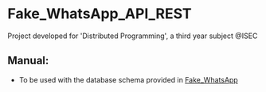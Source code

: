# Fake_WhatsApp_API_REST

Project developed for 'Distributed Programming', a third year subject @ISEC

## Manual:

* To be used with the database schema provided in [Fake_WhatsApp](https://github.com/Turista838/Fake_WhatsApp)
